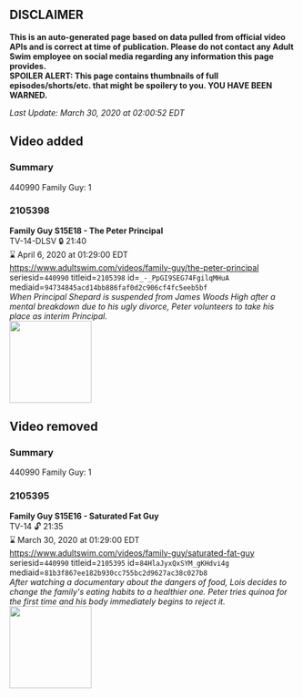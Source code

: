 ## DISCLAIMER
**This is an auto-generated page based on data pulled from official video APIs and is correct at time of publication. Please do not contact any Adult Swim employee on social media regarding any information this page provides.**  
**SPOILER ALERT: This page contains thumbnails of full episodes/shorts/etc. that might be spoilery to you. YOU HAVE BEEN WARNED.**  

_Last Update: March 30, 2020 at 02:00:52 EDT_
## Video added
### Summary
440990 Family Guy: 1  
### 2105398
**Family Guy S15E18 - The Peter Principal**  
TV-14-DLSV 🔒 21:40  
⌛ April 6, 2020 at 01:29:00 EDT  
https://www.adultswim.com/videos/family-guy/the-peter-principal  
seriesid=`440990` titleid=`2105398` id=`_-_PpGI9SEG74FgilqMHuA` mediaid=`94734845acd14bb886faf0d2c906cf4fc5eeb5bf`  
_When Principal Shepard is suspended from James Woods High after a mental breakdown due to his ugly divorce, Peter volunteers to take his place as interim Principal._  
<a href="https://i.cdn.turner.com/adultswim/big/video/the-peter-principal/familyguy_1416_air_cid-34G33.jpg"><img src="https://i.cdn.turner.com/adultswim/big/video/the-peter-principal/familyguy_1416_air_cid-34G33.jpg" height="144px" /></a>
## Video removed
### Summary
440990 Family Guy: 1  
### 2105395
**Family Guy S15E16 - Saturated Fat Guy**  
TV-14 🔓 21:35  
⌛ March 30, 2020 at 01:29:00 EDT  
https://www.adultswim.com/videos/family-guy/saturated-fat-guy  
seriesid=`440990` titleid=`2105395` id=`84HlaJyxQxSYM_gKHdvi4g` mediaid=`81b3f867ee182b930cc755bc2d9627ac38c027b8`  
_After watching a documentary about the dangers of food, Lois decides to change the family's eating habits to a healthier one. Peter tries quinoa for the first time and his body immediately begins to reject it._  
<a href="https://i.cdn.turner.com/adultswim/big/video/saturated-fat-guy/familyguy_1413_air_cid-3365J.jpg"><img src="https://i.cdn.turner.com/adultswim/big/video/saturated-fat-guy/familyguy_1413_air_cid-3365J.jpg" height="144px" /></a>
